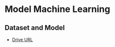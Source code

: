 # Model Machine Learning

## Dataset and Model

- [Drive URL](https://drive.google.com/drive/folders/1kysP_V5y5T5fej9pWw5LR8NJ8blyfCK8?usp=sharing)
